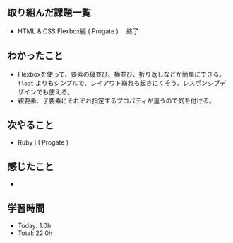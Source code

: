 ## 取り組んだ課題一覧
- HTML & CSS Flexbox編 ( Progate ) 　終了
## わかったこと
- Flexboxを使って、要素の縦並び、横並び、折り返しなどが簡単にできる。 ```float``` よりもシンプルで、レイアウト崩れも起きにくそう。レスポンシブデザインでも使える。
- 親要素、子要素にそれぞれ指定するプロパティが違うので気を付ける。
## 次やること
- Ruby I ( Progate )
## 感じたこと
- 
## 学習時間
- Today: 1.0h
- Total: 22.0h
